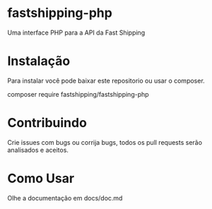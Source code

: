 # fastshipping-php

Uma interface PHP para a API da Fast Shipping

# Instalação

Para instalar você pode baixar este repositorio ou usar o composer.

composer require fastshipping/fastshipping-php

# Contribuindo

Crie issues com bugs ou corrija bugs, todos os pull requests serão analisados e aceitos.

# Como Usar

Olhe a documentação em docs/doc.md
